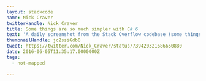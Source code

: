 ```yaml
---
layout: stackcode
name: Nick Craver
twitterHandle: Nick_Craver
title: Some things are so much simpler with C# 6
text: 'A daily screenshot from the Stack Overflow codebase (some things are so much simpler with C# 6). '
thumbnailHandle: jc2ssiGdb0
tweet: https://twitter.com/Nick_Craver/status/739420321686650880
date: 2016-06-05T11:35:17.0000000Z
tags:
  - not-mapped

---
```

